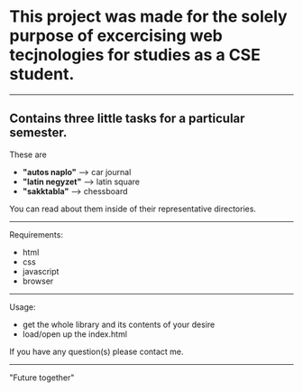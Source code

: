 # This project was made for the solely purpose of excercising web tecjnologies for studies as a CSE student.
___
## Contains three little tasks for a particular semester.
These are
- **"autos naplo"** --> car journal
- **"latin negyzet"** --> latin square
- **"sakktabla"** --> chessboard

You can read about them inside of their representative directories.
___
Requirements:
- html
- css
- javascript
- browser
___
Usage:

- get the whole library and its contents of your desire
- load/open up the index.html 

If you have any question(s) please contact me.
___
"Future together"
